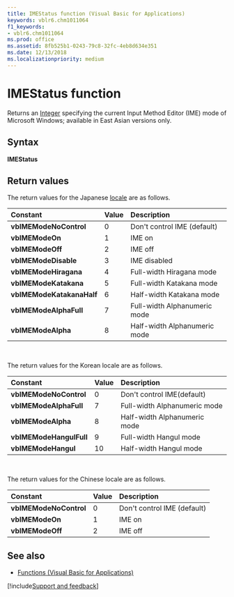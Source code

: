 ```yaml
---
title: IMEStatus function (Visual Basic for Applications)
keywords: vblr6.chm1011064
f1_keywords:
- vblr6.chm1011064
ms.prod: office
ms.assetid: 8fb525b1-0243-79c8-32fc-4eb8d634e351
ms.date: 12/13/2018
ms.localizationpriority: medium
---
```



# IMEStatus function

Returns an [Integer](../../Glossary/vbe-glossary.md#integer-data-type) specifying the current Input Method Editor (IME) mode of Microsoft Windows; available in East Asian versions only.

## Syntax

**IMEStatus**

## Return values

The return values for the Japanese [locale](../../Glossary/vbe-glossary.md#locale) are as follows.

|Constant|Value|Description|
|:-----|:-----|:-----|
|**vbIMEModeNoControl**|0|Don't control IME (default)|
|**vbIMEModeOn**|1|IME on|
|**vbIMEModeOff**|2|IME off|
|**vbIMEModeDisable**|3|IME disabled|
|**vbIMEModeHiragana**|4|Full-width Hiragana mode|
|**vbIMEModeKatakana**|5|Full-width Katakana mode|
|**vbIMEModeKatakanaHalf**|6|Half-width Katakana mode|
|**vbIMEModeAlphaFull**|7|Full-width Alphanumeric mode|
|**vbIMEModeAlpha**|8|Half-width Alphanumeric mode|

<br/>

The return values for the Korean locale are as follows.

|Constant|Value|Description|
|:-----|:-----|:-----|
|**vbIMEModeNoControl**|0|Don't control IME(default)|
|**vbIMEModeAlphaFull**|7|Full-width Alphanumeric mode|
|**vbIMEModeAlpha**|8|Half-width Alphanumeric mode|
|**vbIMEModeHangulFull**|9|Full-width Hangul mode|
|**vbIMEModeHangul**|10|Half-width Hangul mode|

<br/>

The return values for the Chinese locale are as follows.

|Constant|Value|Description|
|:-----|:-----|:-----|
|**vbIMEModeNoControl**|0|Don't control IME (default)|
|**vbIMEModeOn**|1|IME on|
|**vbIMEModeOff**|2|IME off|

## See also

- [Functions (Visual Basic for Applications)](../functions-visual-basic-for-applications.md)

[!include[Support and feedback](~/includes/feedback-boilerplate.md)]